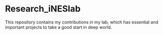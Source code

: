 # Research_iNESlab
This repository contains my contributions in my lab, which has essential and important projects to take a good start in deep world.
